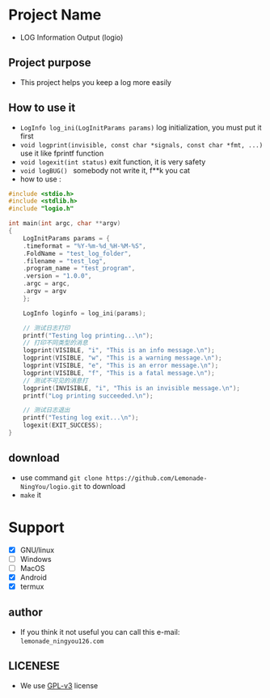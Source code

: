 # Project Name
- LOG Information Output (logio)

## Project purpose
- This project helps you keep a log more easily

## How to use it
- `LogInfo log_ini(LogInitParams params)` log initialization, you must put it first
- `void logprint(invisible, const char *signals, const char *fmt, ...)` use it like fprintf function
- `void logexit(int status)` exit function, it is very safety
- `void logBUG() ` somebody not write it, f**k you cat
- how to use :
```c
#include <stdio.h>
#include <stdlib.h>
#include "logio.h"

int main(int argc, char **argv) 
{
    LogInitParams params = {
    .timeformat = "%Y-%m-%d_%H-%M-%S",
    .FoldName = "test_log_folder",
    .filename = "test_log",
    .program_name = "test_program",
    .version = "1.0.0",
    .argc = argc,
    .argv = argv
    };

    LogInfo loginfo = log_ini(params);

    // 测试日志打印
    printf("Testing log printing...\n");
    // 打印不同类型的消息
    logprint(VISIBLE, "i", "This is an info message.\n");
    logprint(VISIBLE, "w", "This is a warning message.\n");
    logprint(VISIBLE, "e", "This is an error message.\n");
    logprint(VISIBLE, "f", "This is a fatal message.\n");
    // 测试不可见的消息打
    logprint(INVISIBLE, "i", "This is an invisible message.\n");
    printf("Log printing succeeded.\n");

    // 测试日志退出
    printf("Testing log exit...\n");
    logexit(EXIT_SUCCESS);
}
```
 
## download

- use command `git clone https://github.com/Lemonade-NingYou/logio.git` to download
- `make` it 

# Support
- [x] GNU/linux
- [ ] Windows
- [ ] MacOS
- [x] Android
- [x] termux

## author
- If you think it not useful you can call this e-mail: `lemonade_ningyou126.com`

## LICENESE
- We use [GPL-v3](LICENSE) license
